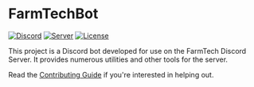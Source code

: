 # FarmTechBot

[![Discord][7]][8]
[![Server][1]][1]
[![License](https://img.shields.io/badge/license-MIT-green)](LICENSE)

This project is a Discord bot developed for use on the FarmTech Discord Server. It provides numerous utilities
and other tools for the server.

Read the [Contributing Guide](https://github.com/FarmTech-Github/FarmTechBot/blob/main/Contributing.md) if you're interested in helping out.

[1]: https://img.shields.io/discord/810546789647253547?label=Discord
[7]: https://badgen.net/badge/icon/discord?icon=discord&label
[8]: https://discord.gg/vvbRDGjaSD
